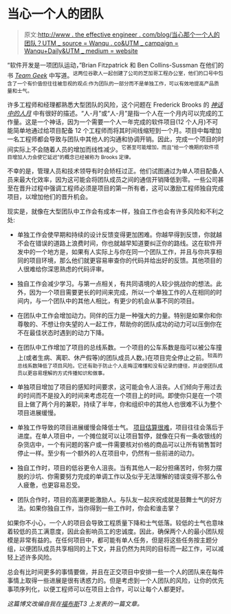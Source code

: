 # 当心一个人的团队

> 原文:[http://www . the effective engineer . com/blog/当心那个一个人的团队？UTM _ source = Wanqu . co&UTM _ campaign = Wanqu+Daily&UTM _ medium = website](http://www.theeffectiveengineer.com/blog/beware-the-one-person-team?utm_source=wanqu.co&utm_campaign=Wanqu+Daily&utm_medium=website)



“软件开发是一项团队运动，”Brian Fitzpatrick 和 Ben Collins-Sussman 在他们的书 [*Team Geek*](http://www.amazon.com/Team-Geek-Software-Developers-Working/dp/1449302440?tag=theeffeengi-20) 中写道。<sup id="fnref:team-sport">这两位谷歌人一起创建了公司的芝加哥工程办公室，他们的口号中包含了一个有价值但往往被忽视的观点:作为团队的一部分而不是单独工作，可以有效地提高产品质量和士气。</sup>

许多工程师和经理都熟悉大型团队的风险，这个问题在 Frederick Brooks 的 [*神话中的人月*](http://www.amazon.com/Mythical-Man-Month-Software-Engineering-Anniversary/dp/0201835959?tag=theeffeengi-20) 中有很好的描述。“人-月”或“人-月”是指一个人在一个月内可以完成的工作量。这是一个神话，因为一个需要一个人一年完成的软件项目(12 个人月)不可能简单地通过给项目配备 12 个工程师而将其时间线缩短到一个月。项目中每增加一名工程师都会导致与团队中其他人的沟通和协调开销。因此，完成一个项目的时间实际上不会随着人员的增加而线性减少。<sup id="fnref:man-month">它甚至可能增加，而且“给一个晚期的软件项目增加人力会使它延迟”的概念已经被称为 Brooks 定律。</sup>

不幸的是，管理人员和技术领导有时会矫枉过正。他们试图通过为单人项目配备人员来最大化效率，因为这可能会将团队成员之间的通信开销降低到零。一些公司甚至在晋升过程中强调工程师必须是项目的第一所有者，这可以激励工程师独自完成项目，以增加他们的晋升机会。

现实是，就像在大型团队中工作会有成本一样，独自工作也会有许多风险和不利之处:

*   单独工作会使早期和持续的设计反馈变得更加困难。你越早得到反馈，你就越不会在错误的道路上浪费时间，你也就越早知道要纠正你的路线。这在软件开发中的一个地方是，如果有人实际上与你在同一个团队工作，并且与你共享相同的项目环境，那么他们就更容易审查你的代码并给出好的反馈。其他项目的人很难给你深思熟虑的代码评审。

*   独自工作会减少学习。与第一点相关，有共同语境的人较少挑战你的想法。此外，因为一个项目需要更长的时间来完成，所以一个单独工作的人在相同的时间内，与一个团队中的其他人相比，有更少的机会从事不同的项目。

*   在团队中工作会增加动力。同伴的压力是一种强大的力量。特别是如果你和你尊敬的、不想让你失望的人一起工作，帮助你的团队成功的动力可以压倒你在不在最佳状态时遇到的动力下降。

*   在团队中工作增加了项目的总线系数。一个项目的公车系数是指可以被公车撞上(或者生病、离职、休产假等)的团队成员人数。)在项目完全停止之前。<sup id="fnref:bus-factor">较高的总线系数降低了项目风险。它还有助于防止个人走晦涩难懂和没有记录的捷径，并迫使团队成员以更容易理解的方式传播知识和做事。</sup>

*   单独项目增加了项目的感知时间要求，这可能会令人沮丧。人们倾向于用过去的时间而不是投入的时间来考虑花在一个项目上的时间。即使你只是在一个项目上做了两个月的兼职，持续了半年，你和组织中的其他人也很难不认为整个项目进展缓慢。

*   单独工作导致的项目进展缓慢会降低士气。 [项目估算很难](/blog/why-overtime-doesnt-work)，项目往往会落后于进度。在单人项目中，一个摊位就可以让项目暂停，就像在只有一条收银线的杂货店中，一个有问题的客户或一件需要核对价格的商品可以让所有销售暂时停止一样。至少有一个额外的人在项目中，仍然有一些前进的动力。

*   独自工作时，项目的低谷更令人沮丧。当有其他人一起分担痛苦时，你努力摆脱的沙坑、你需要努力完成的单调工作以及似乎无法理解的错误变得不那么令人疲惫，也更容易忍受。

*   团队合作时，项目的高潮更能激励人。与队友一起庆祝成就是鼓舞士气的好方法。如果你独自工作，当你得到一些工作时，你会和谁击掌？

如果你不小心，一个人的项目会导致工程质量下降和士气低落。较低的士气也意味着较低的员工满意度，因此会影响员工的忠诚度。因此，确保两个人的最小团队规模是非常有益的。在任何项目中，都可能有单人任务，但是将这些任务按主题分组，以便团队成员共享相同的上下文，并且仍然为共同的目标而一起工作，可以减轻上述许多风险。

总会有比时间更多的事情要做，并且在正交项目中安排一些一个人的团队来在每件事情上取得一些进展是很有诱惑力的。但是考虑到一个人团队的风险，让你的优先事项序列化，以便工程师可以在项目上合作，可以让每个人都更好。

*这篇博文改编自我在[福布斯](http://www.forbes.com/sites/quora/2013/01/23/why-and-where-is-teamwork-important/)T3 上发表的一篇文章。*

